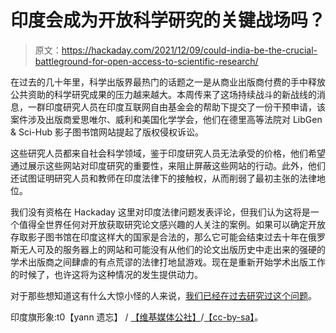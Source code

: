 # 印度会成为开放科学研究的关键战场吗？

> 原文：<https://hackaday.com/2021/12/09/could-india-be-the-crucial-battleground-for-open-access-to-scientific-research/>

在过去的几十年里，科学出版界最热门的话题之一是从商业出版商付费的手中释放公共资助的科学研究成果的压力越来越大。本周传来了这场持续战斗的新战线的消息，一群印度研究人员在印度互联网自由基金会的帮助下提交了一份干预申请，该案件涉及出版商爱思唯尔、威利和美国化学学会，他们在德里高等法院对 LibGen & Sci-Hub 影子图书馆网站提起了版权侵权诉讼。

这些研究人员都来自社会科学领域，鉴于印度研究人员无法承受的价格，他们希望通过展示这些网站对印度研究的重要性，来阻止屏蔽这些网站的行动。此外，他们还试图证明研究人员和教师在印度法律下的接触权，从而削弱了最初主张的法律地位。

我们没有资格在 Hackaday 这里对印度法律问题发表评论，但我们认为这将是一个值得全世界任何对开放获取研究论文感兴趣的人关注的案例。如果可以确定开放存取影子图书馆在印度这样大的国家是合法的，那么它可能会结束过去十年在俄罗斯无人可及的服务器上的网站和可能没有从他们的论文出版历史中走出来的强硬的学术出版商之间肆虐的有点荒谬的法律打地鼠游戏。现在是重新开始学术出版工作的时候了，也许这将为这种情况的发生提供动力。

对于那些想知道这有什么大惊小怪的人来说，[我们已经在过去研究过这个问题](https://hackaday.com/2018/11/27/sci-hub-breaking-down-the-paywalls/)。

印度旗形象:t0【yann 遗忘】 / [【维基媒体公社】](https://commons.wikimedia.org/wiki/File:Flag_of_India,_New_Delhi.jpg)/[【cc-by-sa】](https://creativecommons.org/licenses/by-sa/3.0/)。